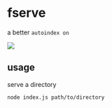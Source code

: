 # fserve

a better `autoindex on`

![](https://i.imgur.com/XO4sYff.png)

## usage

serve a directory

`node index.js path/to/directory`
